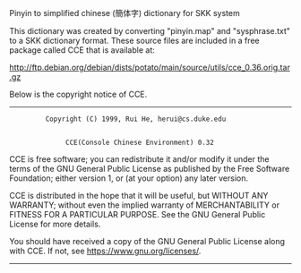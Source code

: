 Pinyin to simplified chinese (簡体字) dictionary for SKK system

This dictionary was created by converting "pinyin.map" and
"sysphrase.txt" to a SKK dictionary format. These source files are
included in a free package called CCE that is available at:

http://ftp.debian.org/debian/dists/potato/main/source/utils/cce_0.36.orig.tar.gz

Below is the copyright notice of CCE.

-----------------------------------------------------------------------------
             Copyright (C) 1999, Rui He, herui@cs.duke.edu
 
 
                  CCE(Console Chinese Environment) 0.32
 
  CCE is free software; you can redistribute it and/or modify it under the
 terms of the GNU General Public License as published by the Free Software
 Foundation; either version 1, or (at your option) any later version.
 
 CCE is distributed in the hope that it will be useful, but WITHOUT ANY
 WARRANTY; without even the implied warranty of MERCHANTABILITY or FITNESS
 FOR A PARTICULAR PURPOSE.  See the GNU General Public License for more
 details.

 You should have received a copy of the GNU General Public License along with
 CCE.  If not, see <https://www.gnu.org/licenses/>.

-----------------------------------------------------------------------------
